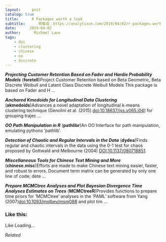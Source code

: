 ```yaml
---
layout:     post
catalog: true
title:      R Packages worth a look
subtitle:      转载自：https://analytixon.com/2019/04/02/r-packages-worth-a-look-1473/
date:      2019-04-02
author:      Michael Laux
tags:
    - doi
    - clustering
    - chinese
    - oo
    - discrete
---
```


***Projecting Customer Retention Based on Fader and Hardie Probability Models*** (**foretell**)Project Customer Retention based on Beta Geometric, Beta Discrete Weibull and Latent Class Discrete Weibull Models This package is based on Fader and H …

***Anchored Kmedoids for Longitudinal Data Clustering*** (**akmedoids**)Advances a novel adaptation of longitudinal k-means clustering technique (Genolini et al. (2015) <doi:10.18637/jss.v065.i04>) for grouping trajec …

***OO Path Manipulation in R*** (**pathlibr**)An OO Interface for path manipulation, emulating pythons ‘pathlib’.

***Detection of Chaotic and Regular Intervals in the Data*** (**dydea**)Finds regular and chaotic intervals in the data using the 0-1 test for chaos proposed by Gottwald and Melbourne (2004) <DOI:10.1137/080718851>.

***Miscellaneous Tools for Chinese Text Mining and More*** (**chinese.misc**)Efforts are made to make Chinese text mining easier, faster, and robust to errors. Document term matrix can be generated by only one line of code; dete …

***Prepare MCMCtree Analyses and Plot Bayesian Divergence Time Analyses Estimates on Trees*** (**MCMCtreeR**)Provides functions to prepare time priors for ‘MCMCtree’ analyses in the ‘PAML’ software from Yang (2007)<doi:10.1093/molbev/msm088> and plot tim …





### Like this:

Like Loading...


*Related*

